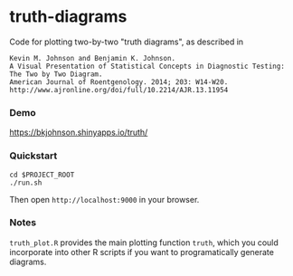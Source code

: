 # truth-diagrams

Code for plotting two-by-two "truth diagrams", as described in
```
Kevin M. Johnson and Benjamin K. Johnson. 
A Visual Presentation of Statistical Concepts in Diagnostic Testing: The Two by Two Diagram.  
American Journal of Roentgenology. 2014; 203: W14-W20.  
http://www.ajronline.org/doi/full/10.2214/AJR.13.11954
```

### Demo

https://bkjohnson.shinyapps.io/truth/

### Quickstart

    cd $PROJECT_ROOT    
    ./run.sh

Then open `http://localhost:9000` in your browser.

### Notes
`truth_plot.R` provides the main plotting function `truth`, which you could incorporate into other R scripts if you want to programatically generate diagrams.